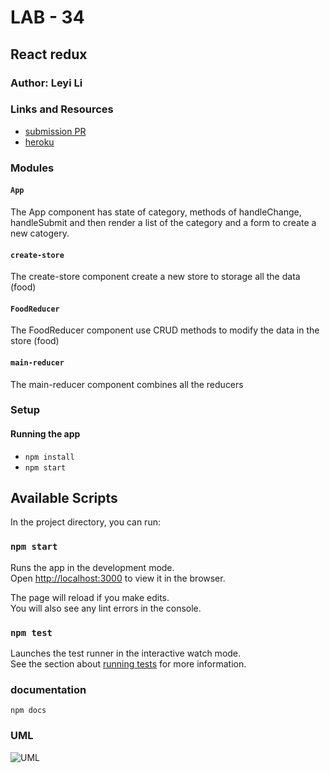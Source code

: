 # LAB - 34

## React redux

### Author: Leyi Li


### Links and Resources
* [submission PR](https://github.com/401-advanced-javascript-leyla/lab-34-redux/pulls)
* [heroku](https://lab-34-leyla.herokuapp.com/)


### Modules
#### `App`
The App component has state of category, methods of handleChange, handleSubmit and then render a list of the category and a form to create a new catogery.
#### `create-store`
The create-store component create a new store to storage all the data (food)
#### `FoodReducer`
The FoodReducer component use CRUD methods to modify the data in the store (food)
#### `main-reducer`
The main-reducer component combines all the reducers



### Setup

#### Running the app
* `npm install`
* `npm start`

## Available Scripts

In the project directory, you can run:

### `npm start`

Runs the app in the development mode.<br>
Open [http://localhost:3000](http://localhost:3000) to view it in the browser.

The page will reload if you make edits.<br>
You will also see any lint errors in the console.

### `npm test`

Launches the test runner in the interactive watch mode.<br>
See the section about [running tests](https://facebook.github.io/create-react-app/docs/running-tests) for more information.

### documentation
`npm docs`

### UML
![UML](./lab-34-UML.jpg)


